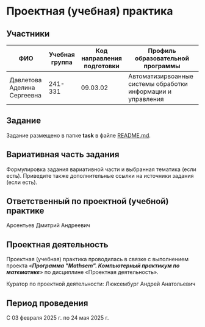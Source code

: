 # Проектная (учебная) практика

## Участники

|             ФИО             | Учебная группа | Код направления подготовки | Профиль образовательной программы |
|-|-|-|-|
| Давлетова Аделина Сергеевна |     241-331    |            09.03.02        |  Автоматизирвоанные системы обработки информации и управления |


## Задание

Задание размещено в папке **task** в файле [README.md](task/README.md).

## Вариативная часть задания

Формулировка задания вариативной части и выбранная тематика (если есть). Приведите также дополнительные ссылки на источники задания (если есть).

## Ответственный по проектной (учебной) практике

Арсентьев Дмитрий Андреевич

## Проектная деятельность

Проектная (учебная) практика проводилась в связке с выполнением проекта «***Программа "Mathsem". Компьютерный практикум по математике***» по дисциплине «Проектная деятельность».

Куратор по проектной деятельности: Люксембург Андрей Анатольевич

## Период проведения

С 03 февраля 2025 г. по 24 мая 2025 г.
